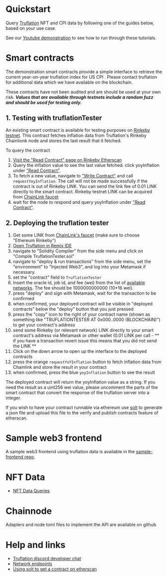 # Quickstart

Query [Truflation](http://www.truflation.com) NFT and CPI data by
following one of the guides below, based on your use case.

See our [Youtube demonstration](https://www.youtube.com/watch?v=lugCHOxKBPg) to see how to run
through these tutorials.

# Smart contracts

The demonstration smart contracts provide a simple interface to
retrieve the current year-on-year truflation index for US CPI .
Please contact truflation for additional data which we have available
on the blockchain.

These contracts have not been audited and are should be used at your
own risk.  ***Values that are available through testnets include a random
fuzz and should be used for testing only.***

## 1. Testing with truflationTester

An existing smart contract is available for testing purposes on [Rinkeby testnet](https://rinkeby.etherscan.io/address/0x5fc949612bCf622A63C4D66B1aA132728Cc0eb1C). This contract fetches inflation data from Truflation's Rinkeby Chainlionk node and stores the last result that it fetched.

To query the contract
1. [Visit the "Read Contract" page on Rinkeby Etherscan](https://rinkeby.etherscan.io/address/0x5fc949612bCf622A63C4D66B1aA132728Cc0eb1C#readContract)
2. Query the inflation value to see the last value fetched. click yoyInflation under ["Read Contract"](https://rinkeby.etherscan.io/address/0x5fc949612bCf622A63C4D66B1aA132728Cc0eb1C#readContract).
3. To fetch a new value, navigate to ["Write Contract"](https://rinkeby.etherscan.io/address/0x5fc949612bCf622A63C4D66B1aA132728Cc0eb1C#writeContract) and call `requestYoyInflation`. The call will not be made successfully if the contract is out of Rinkeby LINK. You can send the link fee of 0.01 LINK directly to the smart contract. Rinkeby testnet LINK
   can be acquired from [ChainLink faucet](https://faucets.chain.link/)
4. wait for the node to respond and query yoyInflation under ["Read Contract"](https://rinkeby.etherscan.io/address/0x5fc949612bCf622A63C4D66B1aA132728Cc0eb1C#readContract).


## 2. Deploying the truflation tester

1. Get some LINK from [ChainLink's faucet](https://faucets.chain.link/) (make sure to choose "Ethereum Rinkeby")
2. [Open Truflation in Remix IDE](https://remix.ethereum.org/#url=https://raw.githubusercontent.com/truflation/quickstart/main/TruflationTester.sol)
3. navigate to "Solidity Compiler" from the side menu and click on "Compile TruflationTester.sol"
4. navigate to "deploy & run transactions" from the side menu, set the "environment" to "Injected Web3", and log into your Metamask if necessary.
5. set the "contract" field to `TruflationTester`
6. Insert the oracle id, job id, and fee (wei) from the list of [available networks](network.md).  The fee should be 1000000000000 (10*16 wei).
7. press "deploy" and sign with Metamask, wait for the transaction to be confirmed
8. when confirmed, your deployed contract will be visible in "deployed contracts" below the "deploy" button that you just pressed
9. press the "copy" icon to the right of your contract name (shown as something like "TRUFLATIONTESTER AT 0x000..0000 (BLOCKCHAIN)") to get your contract's address
10. send some Rinkeby (or relevant network) LINK directly to your smart contract's address via Metamask or other wallet (0.01 LINK per call - ** if you have a transaction revert issue this means that you did not send the LINK **
11. Click on the down arrow to open up the interface to the deployed contracts
12. press the orange `requestYoYInflation` button to fetch inflation data from Chainlink and store the result in your contract
13. when confirmed, press the blue `yoyInflation` button to see the result

The deployed contract will return the yoyInflation value as a string.
If you need the result as a uint256 wei value, please uncomment the
parts of the smart contract that convert the response of the
truflation server into a integer.

If you wish to have your contract runnable via ethereum use [solt](https://github.com/hjubb/solt) to generate a json file and upload
this file to the verify and publish contracts feature of etherscan.

# Sample web3 frontend

A sample web3 frontend using truflation data is available in the
[sample-frontend repo](https://github.com/truflation/sample-frontend).

# NFT Data

* [NFT Data Queries](nft-api.md)

# Chainnode

Adapters and node toml files to implement the API are available on github

# Help and links

* [Truflation discord developer chat](https://discord.com/channels/967280164071407666/968071680360587264)
* [Network endpoints](network.md)
* [Using solt to get a contract on etherscan](https://blog.jubb.xyz/post/solt-release/)
